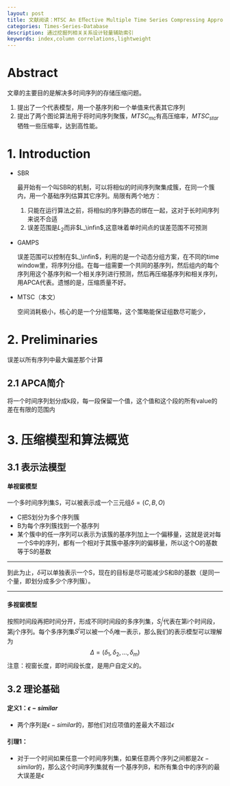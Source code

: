 ```yaml
---
layout: post
title: 文献阅读：MTSC An Eﬀective Multiple Time Series Compressing Approach  
categories: Times-Series-Database
description: 通过挖掘列相关关系设计轻量辅助索引
keywords: index,column correlations,lightweight
---
```


# Abstract

文章的主要目的是解决多时间序列的存储压缩问题。

1. 提出了一个代表模型，用一个基序列和一个单值来代表其它序列
2. 提出了两个图论算法用于将时间序列聚簇，$MTSC_{mc}$有高压缩率，$MTSC_{star}$牺牲一些压缩率，达到高性能。

# 1. Introduction

- SBR

  最开始有一个叫SBR的机制，可以将相似的时间序列聚集成簇，在同一个簇内，用一个基础序列估算其它序列。局限有两个地方：

  1. 只能在运行算法之前，将相似的序列静态的绑在一起，这对于长时间序列来说不合适
  2. 误差范围是$L_2$而非$L_\infin$,这意味着单时间点的误差范围不可预测

- GAMPS

  误差范围可以控制在$L_\infin$，利用的是一个动态分组方案，在不同的time window里，将序列分组。在每一组需要一个共同的基序列，然后组内的每个序列用这个基序列和一个相关序列进行预测，然后再压缩基序列和相关序列，用APCA代表。遗憾的是，压缩质量不好。

- MTSC（本文）

  空间消耗极小，核心的是一个分组策略，这个策略能保证组数尽可能少，

# 2. Preliminaries

误差以所有序列中最大偏差那个计算

## 2.1 APCA简介

将一个时间序列划分成k段，每一段保留一个值，这个值和这个段的所有value的差在有限的范围内

# 3. 压缩模型和算法概览

## 3.1 表示法模型

#### 单视窗模型

一个多时间序列集S，可以被表示成一个三元组$\delta=(C,B,O)$

- C把S划分为多个序列簇
- B为每个序列簇找到一个基序列
- 某个簇中的任一序列可以表示为该簇的基序列加上一个偏移量，这就是说对每一个S中的序列，都有一个相对于其簇中基序列的偏移量，所以这个O的基数等于S的基数

------

到此为止，$\delta$可以单独表示一个S，现在的目标是尽可能减少S和B的基数（是同一个量，即划分成多少个序列簇）。

------

#### 多视窗模型

按照时间段再把时间分开，形成不同时间段的多序列集，$S^i_j$代表在第i个时间段，第j个序列。每个多序列集$S^i$可以被一个$\delta_i$唯一表示，那么我们的表示模型可以理解为
$$
\Delta=(\delta_1,\delta_2,…,\delta_m)
$$
注意：视窗长度，即时间段长度，是用户自定义的。

## 3.2 理论基础

#### 定义1：$\epsilon-similar$

- 两个序列是$\epsilon-similar$的，那他们对应项值的差最大不超过$\epsilon$

#### 引理1：

- 对于一个时间如果任意一个时间序列集，如果任意两个序列之间都是$2\epsilon-similar$的，那么这个时间序列集就有一个基序列B，和所有集合中的序列的最大误差是$\epsilon$